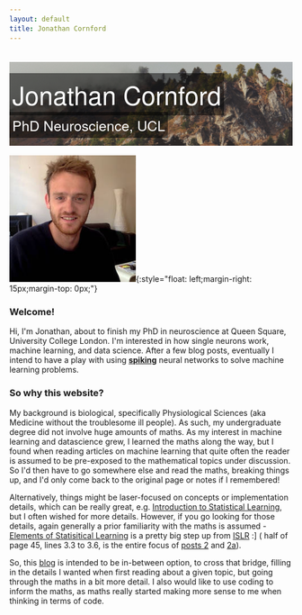 ```yaml
---
layout: default
title: Jonathan Cornford
---
```


<style>
.banner_image {
      padding-top: 20px;     
 }
 .image_container { 
   position: relative; 
   
   width: 100%; /* for IE 6 */
}
p span{
position: absolute;
   text-align:center;
   left: 0%;
   bottom:10%;
   color: white; 
   font:  25px  'HelveticaNeue-Light', 'Helvetica Neue Light','Helvetica Neue','Open Sans', 'Lora','Arial', 'Times New Roman'; 
   letter-spacing: 0px;  
   background: rgb(0, 0, 0); /* fallback color */
   background: rgba(0, 0, 0, 0.5);
   padding: 5px; 

}
 h1 { 
   position: absolute;
   text-align:center;
   
   left: 0%;
   bottom:25%;
   //width: 100%; 
}
 h1 span { 
   color: white; 
   font:  45px  'HelveticaNeue-Light', 'Helvetica Neue Light','Helvetica Neue','Open Sans', 'Lora','Arial', 'Times New Roman'; 
   letter-spacing: 0px;  
   background: rgb(0, 0, 0); /* fallback color */
   background: rgba(0, 0, 0, 0.5);
   padding: 5px; 
}
@media (max-width: 400px){

    h1 span{
    font-size:30px;
    }
    p span{
    font-size:15px;
    bottom:5%;
    }
    #welcome-to-my-home-page,#why-this-website {
    font-size:25px;
    }
}
</style>

<div class="image_container">
<img class= "banner_image" src="img/color_cropped.jpg">
<h1><span>Jonathan Cornford </span></h1>
<p><span> PhD Neuroscience, UCL</span></p>

</div>


![my-mugshot](/img/photojc.jpg){:style="float: left;margin-right: 15px;margin-top: 0px;"}

### Welcome!
Hi, I'm Jonathan, about to finish my PhD in neuroscience at Queen Square, University College London. I'm interested in how
 single neurons work, machine learning, and data science. After a few blog posts, eventually I intend to have a play with
  using [**spiking**](Izhikevich_model/) neural networks to solve machine learning problems.
 
 

### So why this website?
My background is biological, specifically Physiological Sciences (aka Medicine without the troublesome ill people). As such,
 my undergraduate degree did not involve huge amounts of maths. As my interest in machine learning and datascience grew,
 I learned the maths along the way, but I found when reading articles on machine learning that quite often the reader is
 assumed to be pre-exposed to the mathematical topics under discussion. So I'd then have to go somewhere else and read the maths,
 breaking things up, and I'd only come back to the original page or notes if I remembered!

 Alternatively, things might be laser-focused on concepts
 or implementation details, which can be really great, e.g. [Introduction to Statistical Learning](http://www-bcf.usc.edu/~gareth/ISL/),
  but I often wished for more details. However, if you go looking for those details, again generally a prior familiarity 
  with the maths is assumed - [Elements of Statisitical Learning](https://statweb.stanford.edu/~tibs/ElemStatLearn/)
 is a pretty big step up from [ISLR](http://www-bcf.usc.edu/~gareth/ISL/) :] ( half of page 45, lines 3.3 to 3.6, is the entire focus of [posts 2](2017-01-07-least-squares-for-dummies/) and [2a](2017-01-08-scalar-by-vector-derivatives-for-least-squares)). 
 
 
So, this [blog](/blog/) is intended to be in-between option, to cross that bridge, filling in the details I wanted
 when first reading about a given topic, but going through the maths in a bit more detail. I also would like to use coding to inform the maths, as maths really started making
  more sense to me when thinking in terms of code. 

<a href="{{ blog | prepend: site.baseurl }}">